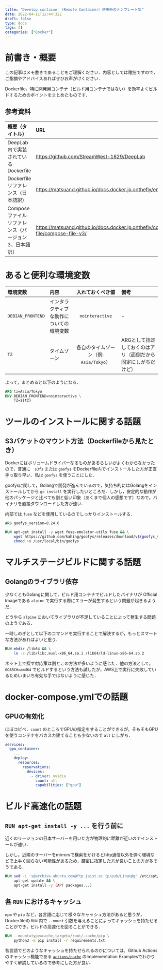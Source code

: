 ```yaml
---
title: "Develop container (Remote Container）使用時のテンプレート集"
date: 2022-04-11T12:44:32Z
draft: false
type: docs
tags: []
categories: ["Docker"]
---
```

# 前書き・概要
この記事はメモ書きであることをご理解ください．内容としては稚拙ですので，ご指摘やアドバイスあればぜひお声がけください．

Dockerfile，特に開発用コンテナ（ビルド用コンテナではない）を効率よくビルドするためのポイントをまとめたものです．

## 参考資料
| 概要（タイトル） | URL |
| :-- | :-- |
| DeepLab内で実装されているDockerfile | https://github.com/StreamWest-1629/DeepLab |
| Dockerfileリファレンス（日本語訳） | https://matsuand.github.io/docs.docker.jp.onthefly/engine/reference/builder/ |
| Composeファイルリファレンス（バージョン3，日本語訳） | https://matsuand.github.io/docs.docker.jp.onthefly/compose/compose-file/compose-file-v3/ |

# あると便利な環境変数
| 環境変数 | 内容 | 入れておくべき値 | 備考 |
| :-- | :-- | :-: | :-- |
| `DEBIAN_FRONTEND` | インタラクティブな動作についての環境変数 | `nointeractive` | - |
| `TZ` | タイムゾーン | 各自のタイムゾーン（例: `Asia/Tokyo`） | ARGとして指定しておくのはアリ（面倒だから固定にしがちだけど） |

よって，まとめると以下のようになる．
```Dockerfile
ARG tz=Asia/Tokyo
ENV DEBIAN_FRONTEND=nointeractive \
    TZ=${tz}
```

# ツールのインストールに関する話題
## S3バケットのマウント方法（Dockerfileから見たとき）
Dockerにはボリュームドライバーなるものがあるらしいがよくわからなかったので，普通に　`s3fs` または `goofys` をDockerfile内でインストールした方が正直手っ取り早い．私は `goofys` を使うことにした．

goofysに関して，Golangで開発が進んでいるので，気持ち的にはGolangをインストールしてから `go install` を実行したいところだ．しかし，安定的な動作が他のパッケージと比べても割と低い印象（あくまで個人の感想です）なので，バイナリを直接ダウンロードした方が速い．

内部では `fuse` などを使用しているのでしっかりインストールする．

```Dockerfile
ARG goofys_version=0.24.0

RUN apt-get install -y wget fuse-emulator-utils fuse && \
    wget https://github.com/kahing/goofys/releases/download/v${goofys_version}/goofys -P /usr/local/bin/ && \
    chmod +x /usr/local/bin/goofys
```

# マルチステージビルドに関する話題
## Golangのライブラリ依存
少なくともGolangに関して，ビルド用コンテナでビルドしたバイナリが Official Imageである `alpine` で実行する際にエラーが発生するという問題が起きるようだ．

どうやら `alpine` においてライブラリが不足していることによって発生する問題のようである．

一時しのぎとして以下のコマンドを実行することで解決するが，もっとスマートな方法があればよいと思う．
```Dockerfile
RUN mkdir /lib64 && \
    ln -s /lib/libc.musl-x86_64.so.1 /lib64/ld-linux-x86-64.so.2
```

ネット上で探す対応策は割とこの方法が多いように感じた．他の方法として， `GOARCH=amd64` でビルドするという方法も試したが，AWS上で実行に失敗しているためいまいち有効な手ではないように感じた．

# docker-compose.ymlでの話題
## GPUの有効化
ほぼコピペ．`count` のところでGPUの指定をすることができるが，そもそもGPUを使うコンテナをバカスカ建てることも少ないので `all` にしがち．
```yml
services:
  gpu_container:
  　...
    deploy:
      resources:
        reservations:
          devices:
            - driver: nvidia
              count: all
              capabilities: ["gpu"]
```

# ビルド高速化の話題
## `RUN apt-get install -y ...` を行う前に
近くのリージョンの日本サーバーを用いた方が物理的に距離が近いのでインストールが速い．

しかし，近隣のサーバーをmirrorsで検索をかけるとhttp通信以外を弾く環境などで上手く回らない可能性があるため，厳密に指定した方が良いことの方が多そうである．
```Dockerfile
RUN sed -i 's@archive.ubuntu.com@ftp.jaist.ac.jp/pub/Linux@g' /etc/apt/sources.list && \
    apt-get update && \
    apt-get install -y (APT packages...)
```

## 各 `RUN` におけるキャッシュ
`npm` や `pip` など，各言語に応じて様々なキャッシュ方法があると思うが，Dockerfileの `RUN` 内で `--mount` 引数を与えることによってキャッシュを持たせることができ，ビルドの高速化を図ることができる．

```Dockerfile
RUN --mount=type=cache,target=/root/.cache/pip \
    python3 -m pip install -r requirements.txt
```

各言語でどのようなキャッシュを持たせられるのかについては，Github Actionsのキャッシュ機能である [`actions/cache`](https://github.com/actions/cache) のImplementation Examplesでわかりやすく解説しているので参考にした方が良い．
